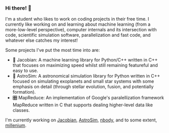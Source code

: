 ### Hi there! 👋
I'm a student who likes to work on coding projects in their free time. I currently like working on and learning about machine learning (from a more-low-level perspective), computer internals and its intersection with code, scientific simulation software, parallelization and fast code, and whatever else catches my interest!

Some projects I've put the most time into are:
- 🤖 Jacobian: A machine learning library for Python/C++ written in C++ that focuses on maximizing speed whilst still remaining featureful and easy to use. 
- 🔭 AstroSim: A astronomical simulation library for Python written in C++ focused on simulating exoplanets and small star systems with some emphasis on detail (through stellar evolution, fusion, and potentially formation).
- 🎛 MapReduce: An implementation of Google's paralellization framework MapReduce written in C that supports dealing higher-level data like classes.

I'm currently working on [Jacobian](https://github.com/richardfeynmanrocks/Jacobian), [AstroSim](https://github.com/richardfeynmanrocks/astrosim), [nbody](https://github.com/richardfeynmanrocks/nbody), and to some extent, [millenium](https://github.com/richardfeynmanrocks/millennium).
<!--
**richardfeynmanrocks/richardfeynmanrocks** is a ✨ _special_ ✨ repository because its `README.md` (this file) appears on your GitHub profile.

Here are some ideas to get you started:

- 🔭 I’m currently working on ...
- 🌱 I’m currently learning ...
- 👯 I’m looking to collaborate on ...
- 🤔 I’m looking for help with ...
- 💬 Ask me about ...
- 📫 How to reach me: ...
- 😄 Pronouns: ...
- ⚡ Fun fact: ...
-->
